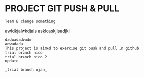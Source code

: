 # PROJECT GIT PUSH & PULL
```html
Team B change something
```
awldkjalwkdjals
askldaskjlsadjkl
``` adawdadada
dadwadadwadw
adwadada
This project is aimed to exercise git push and pull in github
trial branch nico
trial branch nico 2 
update 

_trial branch ojan_
